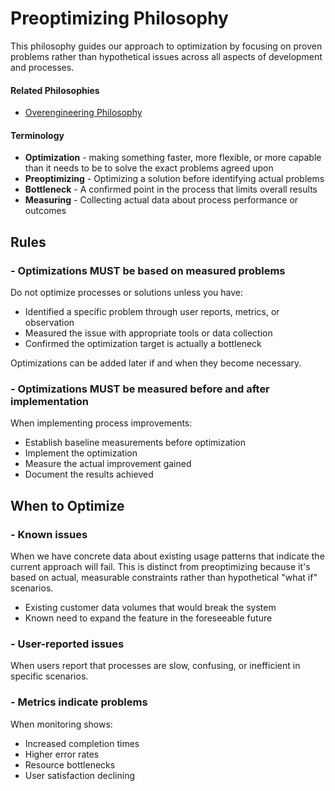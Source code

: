 # Preoptimizing Philosophy
This philosophy guides our approach to optimization by focusing on proven problems rather than hypothetical issues across all aspects of development and processes.

#### Related Philosophies
- [Overengineering Philosophy](/contributingGuides/philosophies/OVERENGINEERING.md)

#### Terminology
- **Optimization** - making something faster, more flexible, or more capable than it needs to be to solve the exact problems agreed upon
- **Preoptimizing** - Optimizing a solution before identifying actual problems
- **Bottleneck** - A confirmed point in the process that limits overall results
- **Measuring** - Collecting actual data about process performance or outcomes

## Rules

### - Optimizations MUST be based on measured problems
Do not optimize processes or solutions unless you have:
- Identified a specific problem through user reports, metrics, or observation
- Measured the issue with appropriate tools or data collection
- Confirmed the optimization target is actually a bottleneck

Optimizations can be added later if and when they become necessary.

### - Optimizations MUST be measured before and after implementation
When implementing process improvements:
- Establish baseline measurements before optimization
- Implement the optimization
- Measure the actual improvement gained
- Document the results achieved


## When to Optimize
### - Known issues
When we have concrete data about existing usage patterns that indicate the current approach will fail. This is distinct from preoptimizing because it's based on actual, measurable constraints rather than hypothetical "what if" scenarios.
- Existing customer data volumes that would break the system
- Known need to expand the feature in the foreseeable future

### - User-reported issues
When users report that processes are slow, confusing, or inefficient in specific scenarios.

### - Metrics indicate problems
When monitoring shows:
- Increased completion times
- Higher error rates
- Resource bottlenecks
- User satisfaction declining
